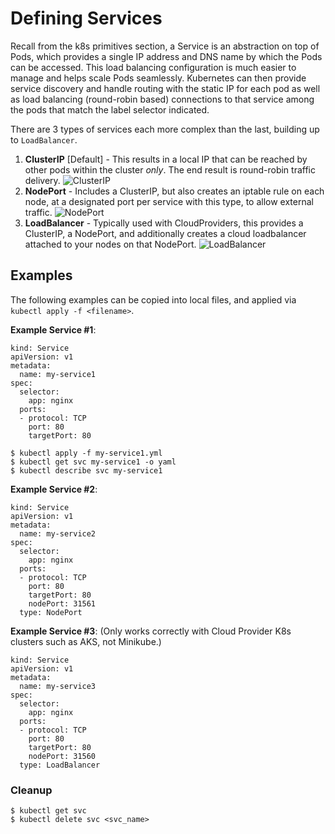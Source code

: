 # Defining Services

Recall from the k8s primitives section, a Service is an abstraction on top of Pods, which provides a single IP address and DNS name by which the Pods can be accessed. This load balancing configuration is much easier to manage and helps scale Pods seamlessly.
Kubernetes can then provide service discovery and handle routing with the static IP for each pod as well as load balancing (round-robin based) connections to that service among the pods that match the label selector indicated.

There are 3 types of services each more complex than the last, building up to `LoadBalancer`.

1. __ClusterIP__ [Default] - This results in a local IP that can be reached by other pods within the cluster _only_. The end result is round-robin traffic delivery.
![ClusterIP](img/service_-_clusterip.png)
2. __NodePort__ - Includes a ClusterIP, but also creates an iptable rule on each node, at a designated port per service with this type, to allow external traffic.
![NodePort](img/service_-_nodeport.png)
3. __LoadBalancer__ - Typically used with CloudProviders, this provides a ClusterIP, a NodePort, and additionally creates a cloud loadbalancer attached to your nodes on that NodePort.
![LoadBalancer](img/service_-_loadbalancer.png)

## Examples

The following examples can be copied into local files, and applied via `kubectl apply -f <filename>`.

__Example Service #1__:

```
kind: Service
apiVersion: v1
metadata:
  name: my-service1
spec:
  selector:
    app: nginx
  ports:
  - protocol: TCP
    port: 80
    targetPort: 80
```

```
$ kubectl apply -f my-service1.yml
$ kubectl get svc my-service1 -o yaml
$ kubectl describe svc my-service1
```

__Example Service #2__:

```
kind: Service
apiVersion: v1
metadata:
  name: my-service2
spec:
  selector:
    app: nginx
  ports:
  - protocol: TCP
    port: 80
    targetPort: 80
    nodePort: 31561
  type: NodePort
```

__Example Service #3__: (Only works correctly with Cloud Provider K8s clusters such as AKS, not Minikube.)

```
kind: Service
apiVersion: v1
metadata:
  name: my-service3
spec:
  selector:
    app: nginx
  ports:
  - protocol: TCP
    port: 80
    targetPort: 80
    nodePort: 31560
  type: LoadBalancer
```

### Cleanup

```
$ kubectl get svc
$ kubectl delete svc <svc_name>
```

